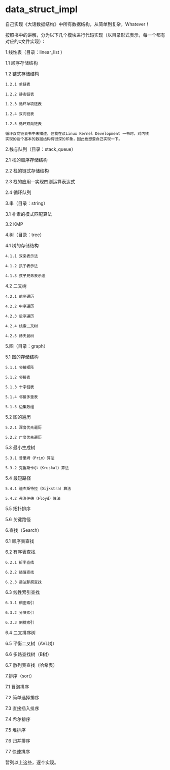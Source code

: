 data_struct_impl
================

自己实现《大话数据结构》中所有数据结构，从简单到复杂，Whatever！

按照书中的讲解，分为以下几个模块进行代码实现（以目录形式表示，每一个都有对应的c文件实现）：

1.线性表（目录：linear_list ）

  1.1 顺序存储结构

  1.2 链式存储结构

    1.2.1 单链表

    1.2.2 静态链表

    1.2.3 循环单项链表

    1.2.4 双向链表

    1.2.5 循环双向链表
    
    循环双向链表书中未描述，但我在读Linux Kernel Development 一书时，对内核
    实现的这个基本的数据结构有很深的印象，因此也想要自己实现一下。

2.栈与队列（目录：stack_queue）

  2.1 栈的顺序存储结构

  2.2 栈的链式存储结构

  2.3 栈的应用--实现四则运算表达式
  
  2.4 循环队列

3.串（目录：string）

  3.1 朴素的模式匹配算法

  3.2 KMP

4.树（目录：tree）

  4.1 树的存储结构

    4.1.1 双亲表示法

    4.1.2 孩子表示法

    4.1.3 孩子兄弟表示法

  4.2 二叉树

    4.2.1 前序遍历
    
    4.2.2 中序遍历

    4.2.3 后序遍历

    4.2.4 线索二叉树
    
    4.2.5 赫夫曼树
 
5.图（目录：graph）

  5.1 图的存储结构

    5.1.1 邻接矩阵

    5.1.2 邻接表

    5.1.3 十字链表

    5.1.4 邻接多重表

    5.1.5 边集数组

  5.2 图的遍历
  
    5.2.1 深度优先遍历

    5.2.2 广度优先遍历

  5.3 最小生成树

    5.3.1 普里姆（Prim）算法

    5.3.2 克鲁斯卡尔（Kruskal）算法

  5.4 最短路径

    5.4.1 迪杰斯特拉（Dijkstra）算法

    5.4.2 弗洛伊德（Floyd）算法

  5.5 拓扑排序

  5.6 关键路径

6.查找（Search）

  6.1 顺序表查找

  6.2 有序表查找

    6.2.1 折半查找

    6.2.2 插值查找

    6.2.3 斐波那契查找

  6.3 线性索引查找

    6.3.1 稠密索引
    
    6.3.2 分块索引

    6.3.3 倒排索引

  6.4 二叉排序树

  6.5 平衡二叉树（AVL树）

  6.6 多路查找树（B树）

  6.7 散列表查找（哈希表）

7.排序（sort）

  7.1 冒泡排序

  7.2 简单选择排序

  7.3 直接插入排序

  7.4 希尔排序

  7.5 堆排序

  7.6 归并排序

  7.7 快速排序

暂列以上这些，逐个实现。
